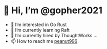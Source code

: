 # 👋 Hi, I’m @gopher2021
- 👀 I’m interested in Go Rust
- 🌱 I’m currently learning Raft
- 💞️ I’m currently hired by ThoughtWorks ...
- 📫 How to reach me  [peanut996](github.com/peanut996)

